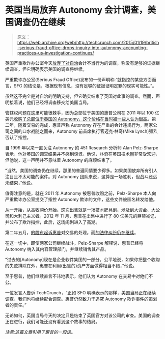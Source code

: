 # 英国当局放弃 Autonomy 会计调查，美国调查仍在继续

> 原文：<https://web.archive.org/web/http://techcrunch.com/2015/01/19/british-serious-fraud-office-drops-inquiry-into-autonomy-accounting-practices-us-investigation-continues/>

英国严重欺诈办公室今天[放弃了对](https://web.archive.org/web/20230320023727/http://www.sfo.gov.uk/press-room/latest-press-releases/press-releases-2015/hp-autonomy-investigation.aspx)[自治](https://web.archive.org/web/20230320023727/http://www.autonomy.com/)会计不当行为的调查，称没有足够的证据继续调查，但它明确表示美国的调查将继续。

严重欺诈办公室(Serious Fraud Office)发布的一份声明称:“就指控的某些方面而言，SFO 的结论是，根据现有信息，没有足够的证据证明定罪的现实可能性。”。

虽然这不完全是对自治的明确支持，但它确实结束了英国对此事的调查。然而，声明接着说，他们已经将调查移交给美国当局。

管辖权问题在这里可能很棘手，因为总部位于美国的惠普公司在 2011 年以 100 亿美元[收购了总部位于英国的 Autonomy，这个价格在当时被一些人认为很高](https://web.archive.org/web/20230320023727/http://www.fiercecontentmanagement.com/story/industry-experts-react-hp-autonomy-deal/2011-08-18)。第二年，随着交易的完成，惠普声称 Autonomy 存在严重的会计违规行为，两家公司之间的口水战随之而来，Autonomy 前首席执行官迈克·林奇(Mike Lynch)强烈否认了指控。

自 1999 年以来一直关注 Autonomy 的 451 Research 分析师 Alan Pelz-Sharpe 表示，他对英国的调查结果并不感到惊讶。他说，林奇在英国技术圈非常受欢迎，但他说，这一声明并不意味着 Autonomy 的麻烦结束了。

“当然，美国的调查仍在继续，那里的普遍同情要少得多。如果美国放弃所有引人注目且不太可能的案件。对 Autonomy 团队来说，这算是一场胜利，但战斗还远未结束，”他说。

值得注意的是，就在 2011 年 Autonomy 被惠普收购之前，Pelz-Sharpe 本人向严重欺诈办公室提交了指控 Autonomy 欺诈的文件，这些文件被匿名转发给他。

从一开始，从高收购价开始，这次出售就是一场技术肥皂剧，涉及到大资金、大公司和大利己主义者。2012 年 11 月，惠普在出售中进行了 80 亿美元的巨额减记，并公布了欺诈指控，此后，这场闹剧进入了高潮。

第二年五月，[的股东起诉惠普](https://web.archive.org/web/20230320023727/http://www.theguardian.com/business/2013/may/07/shareholders-sue-hp-autonomy-deal)对交易的处理，而[的法律纠纷仍在继续](https://web.archive.org/web/20230320023727/https://techcrunch.com/2014/07/01/hp-shareholder-settlement-is-latest-chapter-in-autonomy-saga/)。

在这一切中，即使两家公司继续战斗，Pelz-Sharpe 解释说，惠普已经将 Autonomy 纳入其内容管理部门，并继续销售其产品。

“过去的[Autonomy]现在是企业软件集团的一部分。公平地说，如果你把整个收购的失败排除在外，惠普在利用(出售的)资产方面做得相当不错，”他说。

至于惠普，他们继续直言不讳地表示，他们认为 Autonomy 在交易中对他们不公。

一位发言人告诉 TechCrunch，“正如 SFO 明确表示的那样，美国当局正在继续调查，我们也将继续配合调查。惠普仍然致力于追究 Autonomy 欺诈事件的策划者的责任。”

无论如何，英国当局今天的决定只是结束了英国官方对该公司的审查。美国的调查正在进行，我们可能还没有看到这个故事的结局。

*注意:这篇文章引用了惠普的一段话。*